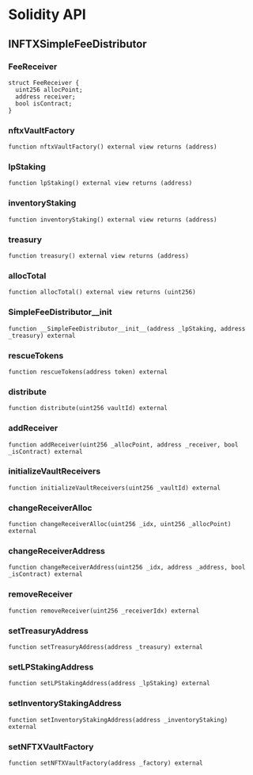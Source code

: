 # Solidity API

## INFTXSimpleFeeDistributor

### FeeReceiver

```solidity
struct FeeReceiver {
  uint256 allocPoint;
  address receiver;
  bool isContract;
}
```

### nftxVaultFactory

```solidity
function nftxVaultFactory() external view returns (address)
```

### lpStaking

```solidity
function lpStaking() external view returns (address)
```

### inventoryStaking

```solidity
function inventoryStaking() external view returns (address)
```

### treasury

```solidity
function treasury() external view returns (address)
```

### allocTotal

```solidity
function allocTotal() external view returns (uint256)
```

### __SimpleFeeDistributor__init__

```solidity
function __SimpleFeeDistributor__init__(address _lpStaking, address _treasury) external
```

### rescueTokens

```solidity
function rescueTokens(address token) external
```

### distribute

```solidity
function distribute(uint256 vaultId) external
```

### addReceiver

```solidity
function addReceiver(uint256 _allocPoint, address _receiver, bool _isContract) external
```

### initializeVaultReceivers

```solidity
function initializeVaultReceivers(uint256 _vaultId) external
```

### changeReceiverAlloc

```solidity
function changeReceiverAlloc(uint256 _idx, uint256 _allocPoint) external
```

### changeReceiverAddress

```solidity
function changeReceiverAddress(uint256 _idx, address _address, bool _isContract) external
```

### removeReceiver

```solidity
function removeReceiver(uint256 _receiverIdx) external
```

### setTreasuryAddress

```solidity
function setTreasuryAddress(address _treasury) external
```

### setLPStakingAddress

```solidity
function setLPStakingAddress(address _lpStaking) external
```

### setInventoryStakingAddress

```solidity
function setInventoryStakingAddress(address _inventoryStaking) external
```

### setNFTXVaultFactory

```solidity
function setNFTXVaultFactory(address _factory) external
```

